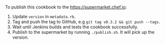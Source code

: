 To publish this cookbook to the https://supermarket.chef.io:

1. Update `version` in `metadata.rb`.
2. Tag and push the tag to GitHub, e.g `git tag v0.3.2 && git push --tags`.
3. Wait until Jenkins builds and tests the cookbook successfully.
4. Publish to the supermarket by running `./publish.sh`. It will pick up the version.
